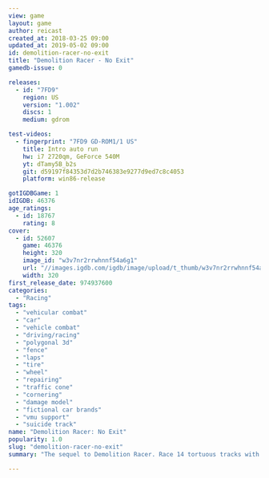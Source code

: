 ```yaml
---
view: game
layout: game
author: reicast
created_at: 2018-03-25 09:00
updated_at: 2019-05-02 09:00
id: demolition-racer-no-exit
title: "Demolition Racer - No Exit"
gamedb-issue: 0

releases:
  - id: "7FD9"
    region: US
    version: "1.002"
    discs: 1
    medium: gdrom

test-videos:
  - fingerprint: "7FD9 GD-ROM1/1 US"
    title: Intro auto run
    hw: i7 2720qm, GeForce 540M
    yt: dTamy5B_b2s
    git: d59197f84353d7d2b746383e9277d9ed7c8c4053
    platform: win86-release

gotIGDBGame: 1
idIGDB: 46376
age_ratings:
  - id: 18767
    rating: 8
cover:
  - id: 52607
    game: 46376
    height: 320
    image_id: "w3v7nr2rrwhnnf54a6g1"
    url: "//images.igdb.com/igdb/image/upload/t_thumb/w3v7nr2rrwhnnf54a6g1.jpg"
    width: 320
first_release_date: 974937600
categories:
  - "Racing"
tags:
  - "vehicular combat"
  - "car"
  - "vehicle combat"
  - "driving/racing"
  - "polygonal 3d"
  - "fence"
  - "laps"
  - "tire"
  - "wheel"
  - "repairing"
  - "traffic cone"
  - "cornering"
  - "damage model"
  - "fictional car brands"
  - "vmu support"
  - "suicide track"
name: "Demolition Racer: No Exit"
popularity: 1.0
slug: "demolition-racer-no-exit"
summary: "The sequel to Demolition Racer. Race 14 tortuous tracks with mines and crates all over the place slowing you down, racing over 16 savage cars to a sports car to a hearse with its own characteristics to win the race. New game mode &quote;last man standing&quote; where you face all cars in race not for position, but to wreck each other going down a track to see who's last, and &quote;demolition derby&quote; where you fight cars in a arena to see who's last by hitting each other with state-of-the-art graphics where you can see tires, doors, hoods, bumpers, etc. go everywhere."

---
```


